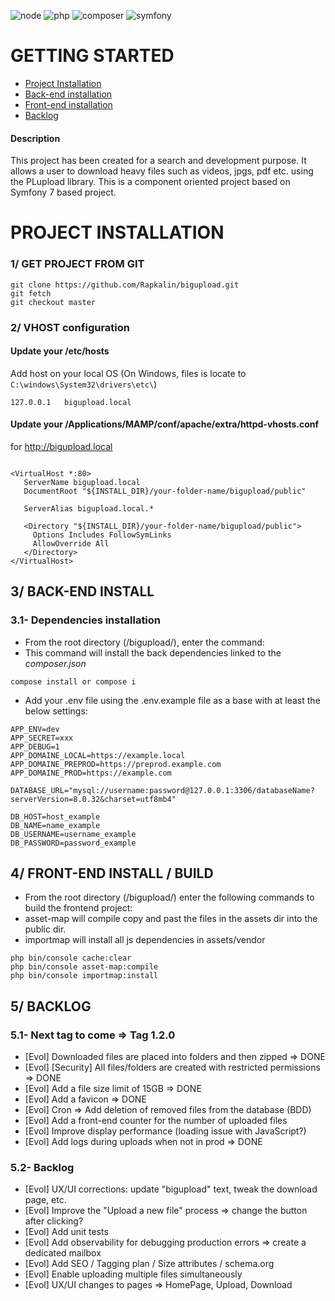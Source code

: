 ![node](https://img.shields.io/badge/nodejs-v8.17.0-122D05.svg?style=flat-square)
![php](https://img.shields.io/badge/PHP-v8.2-828cb7.svg?style=flat-square)
![composer](https://img.shields.io/badge/Composer-v2.3.7-644D31.svg?style=flat-square)
![symfony](https://img.shields.io/badge/Symfony-v7-122D53.svg?style=flat-square)

# GETTING STARTED

* [Project Installation](#installation)
* [Back-end installation](#back-installation)
* [Front-end installation](#front-installation)
* [Backlog](#backlog)

#### Description
This project has been created for a search and development purpose.
It allows a user to download heavy files such as videos, jpgs, pdf etc. using the PLupload library.
This is a component oriented project based on Symfony 7 based project.

# <a name="installation"></a>PROJECT INSTALLATION
### 1/ GET PROJECT FROM GIT

```git
git clone https://github.com/Rapkalin/bigupload.git
git fetch
git checkout master
```

### 2/ VHOST configuration
#### Update your /etc/hosts
Add host on your local OS (On Windows, files is locate to `C:\windows\System32\drivers\etc\`)

```
127.0.0.1   bigupload.local
```

#### Update your /Applications/MAMP/conf/apache/extra/httpd-vhosts.conf
for <http://bigupload.local>

```

<VirtualHost *:80>
   ServerName bigupload.local
   DocumentRoot "${INSTALL_DIR}/your-folder-name/bigupload/public"

   ServerAlias bigupload.local.*

   <Directory "${INSTALL_DIR}/your-folder-name/bigupload/public">
     Options Includes FollowSymLinks
     AllowOverride All
   </Directory>
</VirtualHost>

```

## <a name="back-installation"></a> 3/ BACK-END INSTALL
### 3.1- Dependencies installation
- From the root directory (/bigupload/), enter the command:
- This command will install the back dependencies linked to the *composer.json*
```
compose install or compose i
```
- Add your .env file using the .env.example file as a base with at least the below settings:

```
APP_ENV=dev
APP_SECRET=xxx
APP_DEBUG=1
APP_DOMAINE_LOCAL=https://example.local
APP_DOMAINE_PREPROD=https://preprod.example.com
APP_DOMAINE_PROD=https://example.com

DATABASE_URL="mysql://username:password@127.0.0.1:3306/databaseName?serverVersion=8.0.32&charset=utf8mb4"

DB_HOST=host_example
DB_NAME=name_example
DB_USERNAME=username_example
DB_PASSWORD=password_example
```

## <a name="front-installation"></a>4/ FRONT-END INSTALL / BUILD
- From the root directory (/bigupload/) enter the following commands to build the frontend project:
- asset-map will compile copy and past the files in the assets dir into the public dir.
- importmap will install all js dependencies in assets/vendor

```
php bin/console cache:clear 
php bin/console asset-map:compile
php bin/console importmap:install
```

## <a name="backlog"></a> 5/ BACKLOG
### 5.1- Next tag to come => Tag 1.2.0
- [Evol] Downloaded files are placed into folders and then zipped => DONE
- [Evol] [Security] All files/folders are created with restricted permissions => DONE
- [Evol] Add a file size limit of 15GB => DONE
- [Evol] Add a favicon => DONE
- [Evol] Cron => Add deletion of removed files from the database (BDD)
- [Evol] Add a front-end counter for the number of uploaded files
- [Evol] Improve display performance (loading issue with JavaScript?)
- [Evol] Add logs during uploads when not in prod => DONE

### 5.2- Backlog
- [Evol] UX/UI corrections: update "bigupload" text, tweak the download page, etc.
- [Evol] Improve the "Upload a new file" process => change the button after clicking?
- [Evol] Add unit tests
- [Evol] Add observability for debugging production errors => create a dedicated mailbox
- [Evol] Add SEO / Tagging plan / Size attributes / schema.org
- [Evol] Enable uploading multiple files simultaneously
- [Evol] UX/UI changes to pages => HomePage, Upload, Download
